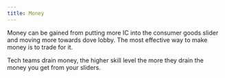 ```yaml
---
title: Money
---
```



Money can be gained from putting more IC into the consumer goods slider
and moving more towards dove lobby. The most effective way to make money
is to trade for it.

Tech teams drain money, the higher skill level the more they drain the
money you get from your sliders.
